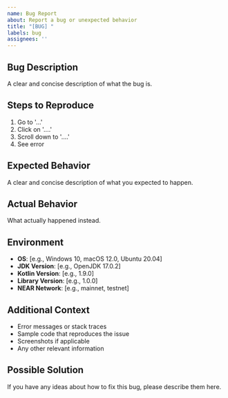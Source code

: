 ```yaml
---
name: Bug Report
about: Report a bug or unexpected behavior
title: "[BUG] "
labels: bug
assignees: ''
---
```


## Bug Description
A clear and concise description of what the bug is.

## Steps to Reproduce
1. Go to '...'
2. Click on '....'
3. Scroll down to '....'
4. See error

## Expected Behavior
A clear and concise description of what you expected to happen.

## Actual Behavior
What actually happened instead.

## Environment
- **OS**: [e.g., Windows 10, macOS 12.0, Ubuntu 20.04]
- **JDK Version**: [e.g., OpenJDK 17.0.2]
- **Kotlin Version**: [e.g., 1.9.0]
- **Library Version**: [e.g., 1.0.0]
- **NEAR Network**: [e.g., mainnet, testnet]

## Additional Context
- Error messages or stack traces
- Sample code that reproduces the issue
- Screenshots if applicable
- Any other relevant information

## Possible Solution
If you have any ideas about how to fix this bug, please describe them here.